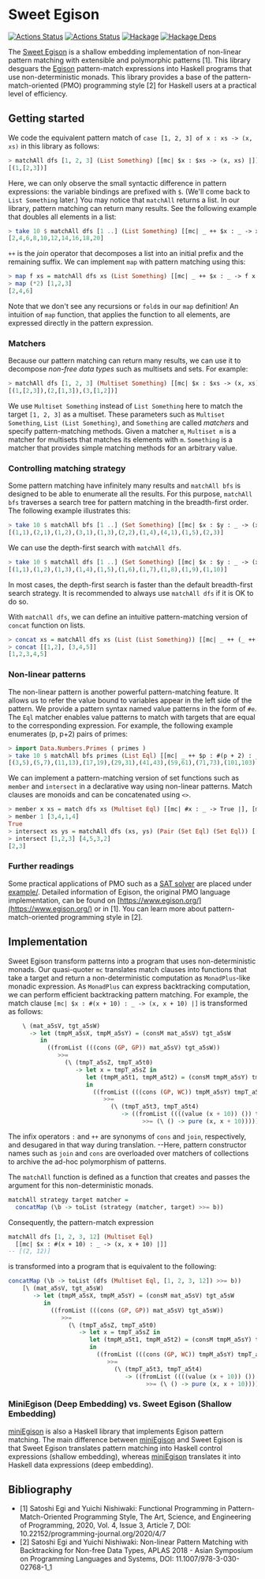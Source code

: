 # Sweet Egison

[![Actions Status](https://github.com/egison/sweet-egison/workflows/latest/badge.svg)](https://github.com/egison/sweet-egison/actions?workflow=latest)
[![Actions Status](https://github.com/egison/sweet-egison/workflows/release/badge.svg)](https://github.com/egison/sweet-egison/actions?workflow=release)
[![Hackage](https://img.shields.io/hackage/v/sweet-egison.svg)](https://hackage.haskell.org/package/sweet-egison)
[![Hackage Deps](https://img.shields.io/hackage-deps/v/sweet-egison.svg)](http://packdeps.haskellers.com/reverse/sweet-egison)

The [Sweet Egison](https://hackage.haskell.org/package/sweet-egison) is a shallow embedding implementation of non-linear pattern matching with extensible and polymorphic patterns [1].
This library desguars the [Egison](https:///www.egison.org) pattern-match expressions into Haskell programs that use non-deterministic monads.
This library provides a base of the pattern-match-oriented (PMO) programming style [2] for Haskell users at a practical level of efficiency.

## Getting started

We code the equivalent pattern match of `case [1, 2, 3] of x : xs -> (x, xs)` in this library as follows:

```haskell
> matchAll dfs [1, 2, 3] (List Something) [[mc| $x : $xs -> (x, xs) |]]
[(1,[2,3])]
```

Here, we can only observe the small syntactic difference in pattern expressions: the variable bindings are prefixed with `$`. (We'll come back to `List Something` later.)
You may notice that `matchAll` returns a list.
In our library, pattern matching can return many results.
See the following example that doubles all elements in a list:

```haskell
> take 10 $ matchAll dfs [1 ..] (List Something) [[mc| _ ++ $x : _ -> x * 2 |]]
[2,4,6,8,10,12,14,16,18,20]
```

`++` is the *join* operator that decomposes a list into an initial prefix and the remaining suffix.
We can implement `map` with pattern matching using this:

```haskell
> map f xs = matchAll dfs xs (List Something) [[mc| _ ++ $x : _ -> f x |]]
> map (*2) [1,2,3]
[2,4,6]
```

Note that we don't see any recursions or `fold`s in our `map` definition! An intuition of `map` function, that applies the function to all elements, are expressed directly in the pattern expression.

### Matchers

Because our pattern matching can return many results, we can use it to decompose *non-free data types* such as multisets and sets.
For example:

```haskell
> matchAll dfs [1, 2, 3] (Multiset Something) [[mc| $x : $xs -> (x, xs) |]]
[(1,[2,3]),(2,[1,3]),(3,[1,2])]
```

We use `Multiset Something` instead of `List Something` here to match the target `[1, 2, 3]` as a multiset.
These parameters such as `Multiset Something`, `List (List Something)`, and `Something` are called *matchers* and specify pattern-matching methods.
Given a matcher `m`, `Multiset m` is a matcher for multisets that matches its elements with `m`.
`Something` is a matcher that provides simple matching methods for an arbitrary value.

### Controlling matching strategy

Some pattern matching have infinitely many results and `matchAll bfs` is designed to be able to enumerate all the results.
For this purpose, `matchAll bfs` traverses a search tree for pattern matching in the breadth-first order.
The following example illustrates this:

```haskell
> take 10 $ matchAll bfs [1 ..] (Set Something) [[mc| $x : $y : _ -> (x, y) |]]
[(1,1),(2,1),(1,2),(3,1),(1,3),(2,2),(1,4),(4,1),(1,5),(2,3)]
```

We can use the depth-first search with `matchAll dfs`.

```haskell
> take 10 $ matchAll dfs [1 ..] (Set Something) [[mc| $x : $y : _ -> (x, y) |]]
[(1,1),(1,2),(1,3),(1,4),(1,5),(1,6),(1,7),(1,8),(1,9),(1,10)]
```

In most cases, the depth-first search is faster than the default breadth-first search strategy.
It is recommended to always use `matchAll dfs` if it is OK to do so.

With `matchAll dfs`, we can define an intuitive pattern-matching version of `concat` function on lists.

```haskell
> concat xs = matchAll dfs xs (List (List Something)) [[mc| _ ++ (_ ++ $x : _) : _ -> x |]]
> concat [[1,2], [3,4,5]]
[1,2,3,4,5]
```

### Non-linear patterns

The non-linear pattern is another powerful pattern-matching feature.
It allows us to refer the value bound to variables appear in the left side of the pattern.
We provide a pattern syntax named value patterns in the form of `#e`.
The `Eql` matcher enables value patterns to match with targets that are equal to the corresponding expression.
For example, the following example enumerates (p, p+2) pairs of primes:

```haskell
> import Data.Numbers.Primes ( primes )
> take 10 $ matchAll bfs primes (List Eql) [[mc| _ ++ $p : #(p + 2) : _ -> (p, p+2) |]]
[(3,5),(5,7),(11,13),(17,19),(29,31),(41,43),(59,61),(71,73),(101,103),(107,109)]
```

We can implement a pattern-matching version of set functions such as `member` and `intersect` in a declarative way using non-linear patterns.
Match clauses are monoids and can be concatenated using `<>`.

```haskell
> member x xs = match dfs xs (Multiset Eql) [[mc| #x : _ -> True |], [mc| _ -> False |]]
> member 1 [3,4,1,4]
True
> intersect xs ys = matchAll dfs (xs, ys) (Pair (Set Eql) (Set Eql)) [[mc| ($x : _, #x : _) -> x |]]
> intersect [1,2,3] [4,5,3,2]
[2,3]
```

### Further readings

Some practical applications of PMO such as a [SAT solver](https://github.com/egison/sweet-egison/blob/master/example/cdcl.hs) are placed under [example/](https://github.com/egison/sweet-egison/blob/master/example/).
Detailed information of Egison, the original PMO language implementation, can be found on [https://www.egison.org/](https://www.egison.org/) or in [1].
You can learn more about pattern-match-oriented programming style in [2].


## Implementation

Sweet Egison transform patterns into a program that uses non-deterministic monads.
Our quasi-quoter `mc` translates match clauses into functions that take a target and return a non-deterministic computation as `MonadPlus`-like monadic expression.
As `MonadPlus` can express backtracking computation, we can perform efficient backtracking pattern matching.
For example, the match clause `[mc| $x : #(x + 10) : _ -> (x, x + 10) |]` is transformed as follows:
```haskell
    \ (mat_a5sV, tgt_a5sW)
      -> let (tmpM_a5sX, tmpM_a5sY) = (consM mat_a5sV) tgt_a5sW
         in
           ((fromList (((cons (GP, GP)) mat_a5sV) tgt_a5sW))
              >>=
                (\ (tmpT_a5sZ, tmpT_a5t0)
                   -> let x = tmpT_a5sZ in
                      let (tmpM_a5t1, tmpM_a5t2) = (consM tmpM_a5sY) tmpT_a5t0
                      in
                        ((fromList (((cons (GP, WC)) tmpM_a5sY) tmpT_a5t0))
                           >>=
                             (\ (tmpT_a5t3, tmpT_a5t4)
                                -> ((fromList ((((value (x + 10)) ()) tmpM_a5t1) tmpT_a5t3))
                                      >>= (\ () -> pure (x, x + 10)))))))
```
The infix operators `:` and `++` are synonyms of `cons` and `join`, respectively, and desugared in that way during translation.
--Here, pattern constructor names such as `join` and `cons` are overloaded over matchers of collections to archive the ad-hoc polymorphism of patterns.

The `matchAll` function is defined as a function that creates and passes the argument for this non-deterministic monads.
```haskell
matchAll strategy target matcher =
  concatMap (\b -> toList (strategy (matcher, target) >>= b))
```

Consequently, the pattern-match expression
```haskell
matchAll dfs [1, 2, 3, 12] (Multiset Eql)
  [[mc| $x : #(x + 10) : _ -> (x, x + 10) |]]
-- [(2, 12)]
```
is transformed into a program that is equivalent to the following:
```haskell
concatMap (\b -> toList (dfs (Multiset Eql, [1, 2, 3, 12]) >>= b))
    [\ (mat_a5sV, tgt_a5sW)
       -> let (tmpM_a5sX, tmpM_a5sY) = (consM mat_a5sV) tgt_a5sW
          in
            ((fromList (((cons (GP, GP)) mat_a5sV) tgt_a5sW))
               >>=
                 (\ (tmpT_a5sZ, tmpT_a5t0)
                    -> let x = tmpT_a5sZ in
                       let (tmpM_a5t1, tmpM_a5t2) = (consM tmpM_a5sY) tmpT_a5t0
                       in
                         ((fromList (((cons (GP, WC)) tmpM_a5sY) tmpT_a5t0))
                            >>=
                              (\ (tmpT_a5t3, tmpT_a5t4)
                                 -> ((fromList ((((value (x + 10)) ()) tmpM_a5t1) tmpT_a5t3))
                                       >>= (\ () -> pure (x, x + 10)))))))]
```

### MiniEgison (Deep Embedding) vs. Sweet Egison (Shallow Embedding)

[miniEgison](https://github.com/egison/egison-haskell) is also a Haskell library that implements Egison pattern matching.
The main difference between [miniEgison](https://github.com/egison/egison-haskell) and Sweet Egison is that Sweet Egison translates pattern matching into Haskell control expressions (shallow embedding), whereas [miniEgison](https://github.com/egison/egison-haskell) translates it into Haskell data expressions (deep embedding).


## Bibliography

- [1] Satoshi Egi and Yuichi Nishiwaki: Functional Programming in Pattern-Match-Oriented Programming Style, The Art, Science, and Engineering of Programming, 2020, Vol. 4, Issue 3, Article 7, DOI: 10.22152/programming-journal.org/2020/4/7
- [2] Satoshi Egi and Yuichi Nishiwaki: Non-linear Pattern Matching with Backtracking for Non-free Data Types, APLAS 2018 - Asian Symposium on Programming Languages and Systems, DOI: 11.1007/978-3-030-02768-1_1
